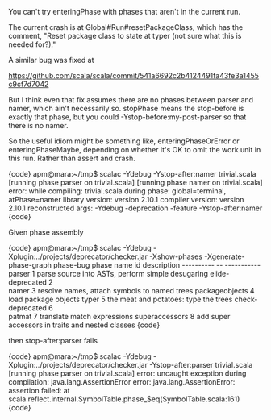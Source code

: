 You can't try enteringPhase with phases that aren't in the current run.

The current crash is at Global#Run#resetPackageClass, which has the comment, "Reset package class to state at typer (not sure what this is needed for?)."

A similar bug was fixed at

https://github.com/scala/scala/commit/541a6692c2b4124491fa43fe3a1455c9cf7d7042

But I think even that fix assumes there are no phases between parser and namer, which ain't necessarily so.  stopPhase means the stop-before is exactly that phase, but you could -Ystop-before:my-post-parser so that there is no namer.

So the useful idiom might be something like, enteringPhaseOrError or enteringPhaseMaybe, depending on whether it's OK to omit the work unit in this run.  Rather than assert and crash.

{code}
apm@mara:~/tmp$ scalac -Ydebug -Ystop-after:namer trivial.scala 
[running phase parser on trivial.scala]
[running phase namer on trivial.scala]
error: 
     while compiling: trivial.scala
        during phase: global=terminal, atPhase=namer
     library version: version 2.10.1
    compiler version: version 2.10.1
  reconstructed args: -Ydebug -deprecation -feature -Ystop-after:namer
{code}




Given phase assembly

{code}
apm@mara:~/tmp$ scalac -Ydebug -Xplugin:../projects/deprecator/checker.jar -Xshow-phases -Xgenerate-phase-graph phase-bug
             phase name  id  description
             ----------  --  -----------
                 parser   1  parse source into ASTs, perform simple desugaring
       elide-deprecated   2  
                  namer   3  resolve names, attach symbols to named trees
         packageobjects   4  load package objects
                  typer   5  the meat and potatoes: type the trees
       check-deprecated   6  
                 patmat   7  translate match expressions
         superaccessors   8  add super accessors in traits and nested classes
{code}

then stop-after:parser fails

{code}
apm@mara:~/tmp$ scalac -Ydebug -Xplugin:../projects/deprecator/checker.jar -Ystop-after:parser trivial.scala [running phase parser on trivial.scala]
error: uncaught exception during compilation: java.lang.AssertionError
error: java.lang.AssertionError: assertion failed: <no phase>
	at scala.reflect.internal.SymbolTable.phase_$eq(SymbolTable.scala:161)
{code}

